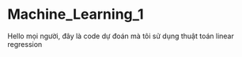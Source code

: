 # Machine_Learning_1
Hello mọi người, đây là code dự đoán mà tôi sử dụng thuật toán linear regression
